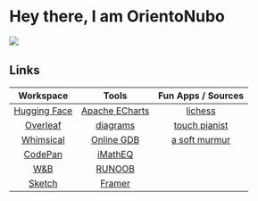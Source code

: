 <h1 align="left"> Hey there, I am OrientoNubo   </h1>

![](https://komarev.com/ghpvc/?username=OrientoNubo&style=flat-square) &nbsp;&nbsp; 



<h2>Links</h2>

| Workspace | Tools | Fun Apps / Sources |
| :----: | :----: | :----: |
| <a href="https://huggingface.co/SIyUU">Hugging Face</a> | <a href="https://echarts.apache.org/">Apache ECharts</a> | <a href="https://lichess.org/">lichess</a> |
| <a href="https://www.overleaf.com/">Overleaf</a> | <a href="https://app.diagrams.net/">diagrams</a> | <a href="http://touchpianist.com/">touch pianist</a> |
| <a href="https://whimsical.com/">Whimsical</a> |   <a href="https://www.onlinegdb.com/">Online GDB</a>    | <a href="https://asoftmurmur.com/">a soft murmur</a> |
| <a href="https://codepen.io/">CodePan</a> | <a href="http://www.imatheq.com/">iMathEQ</a> |  |
| <a href="https://wandb.ai/orientonubo">W&B</a> | <a href="https://www.runoob.com/">RUNOOB</a> |  |
| <a href="https://www.sketch.com/">Sketch</a> | <a href="https://framer.com/">Framer</a> |  |

